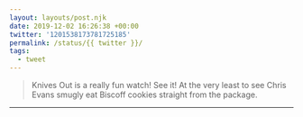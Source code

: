```yaml
---
layout: layouts/post.njk
date: 2019-12-02 16:26:38 +00:00
twitter: '1201538173781725185'
permalink: /status/{{ twitter }}/
tags: 
  - tweet
---
```


> Knives Out is a really fun watch! See it! At the very least to see Chris Evans smugly eat Biscoff cookies straight from the package.

---
